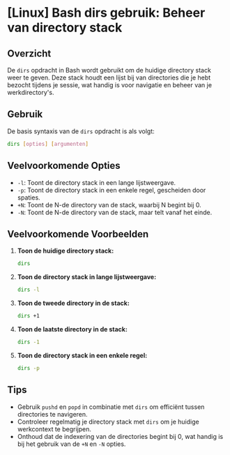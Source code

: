 # [Linux] Bash dirs gebruik: Beheer van directory stack

## Overzicht
De `dirs` opdracht in Bash wordt gebruikt om de huidige directory stack weer te geven. Deze stack houdt een lijst bij van directories die je hebt bezocht tijdens je sessie, wat handig is voor navigatie en beheer van je werkdirectory's.

## Gebruik
De basis syntaxis van de `dirs` opdracht is als volgt:

```bash
dirs [opties] [argumenten]
```

## Veelvoorkomende Opties
- `-l`: Toont de directory stack in een lange lijstweergave.
- `-p`: Toont de directory stack in een enkele regel, gescheiden door spaties.
- `+N`: Toont de N-de directory van de stack, waarbij N begint bij 0.
- `-N`: Toont de N-de directory van de stack, maar telt vanaf het einde.

## Veelvoorkomende Voorbeelden

1. **Toon de huidige directory stack:**
   ```bash
   dirs
   ```

2. **Toon de directory stack in lange lijstweergave:**
   ```bash
   dirs -l
   ```

3. **Toon de tweede directory in de stack:**
   ```bash
   dirs +1
   ```

4. **Toon de laatste directory in de stack:**
   ```bash
   dirs -1
   ```

5. **Toon de directory stack in een enkele regel:**
   ```bash
   dirs -p
   ```

## Tips
- Gebruik `pushd` en `popd` in combinatie met `dirs` om efficiënt tussen directories te navigeren.
- Controleer regelmatig je directory stack met `dirs` om je huidige werkcontext te begrijpen.
- Onthoud dat de indexering van de directories begint bij 0, wat handig is bij het gebruik van de `+N` en `-N` opties.